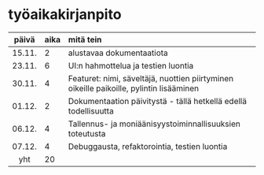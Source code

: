 # työaikakirjanpito

| päivä | aika | mitä tein  |
| :----:|:-----| :-----|
| 15.11. | 2    | alustavaa dokumentaatiota |
| 23.11. | 6    | UI:n hahmottelua ja testien luontia |
| 30.11. | 4    | Featuret: nimi, säveltäjä, nuottien piirtyminen oikeille paikoille, pylintin lisääminen |
| 01.12. | 2    | Dokumentaation päivitystä - tällä hetkellä edellä todellisuutta |
| 06.12. | 4    | Tallennus- ja moniäänisyystoiminnallisuuksien toteutusta |
| 07.12. | 4    | Debuggausta, refaktorointia, testien luontia |
| yht    | 20     | |
